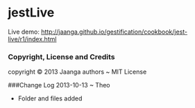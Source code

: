 jestLive
========

Live demo: http://jaanga.github.io/gestification/cookbook/jest-live/r1/index.html

### Copyright, License and Credits
copyright &copy; 2013 Jaanga authors ~ MIT License

###Change Log
2013-10-13 ~ Theo
* Folder and files added